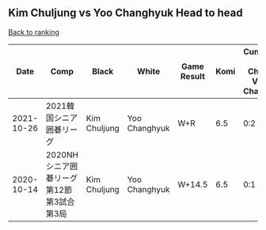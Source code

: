## Kim Chuljung vs Yoo Changhyuk Head to head

[Back to ranking](../../index.md)




| **Date** | **Comp** | **Black** | **White** | **Game Result** | **Komi** | **Cumulative Kim Chuljung Vs Yoo Changhyuk** | **Kim Chuljung Streak** | **Yoo Changhyuk Streak** | 
| --- | --- | --- | --- | --- | --- | --- | --- | --- |
| 2021-10-26 | 2021韓国シニア囲碁リーグ | Kim Chuljung | Yoo Changhyuk | W+R | 6.5 | 0:2 | 0 | 2 | 
| 2020-10-14 | 2020NHシニア囲碁リーグ第12節第3試合第3局 | Kim Chuljung | Yoo Changhyuk | W+14.5 | 6.5 | 0:1 | 0 | 1 |




